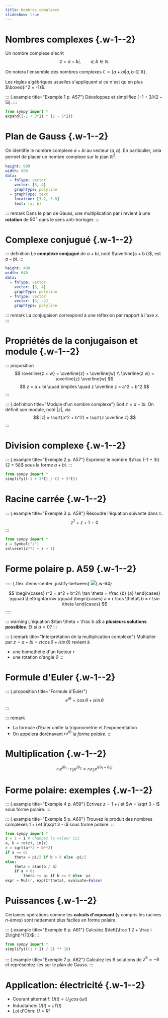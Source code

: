 ```yaml
---
title: Nombres complexes
slideshow: true
---
```


# Nombres complexes {.w-1--2} 

Un nombre complexe s'écrit
$$
z = a + b i,
\qquad a, b \in \mathbb R.
$$

On notera l'ensemble des nombres complexes $\mathbb C = \{a + bi | a, b \in \mathbb R\}$.

Les règles algébriques usuelles s'appliquent
si ce n'est qu'en plus $\boxed{i^2 = -1}$.

::: {.example title="Exemple 1 p. A57"}
Développez et simplifiez $(-1 + 3i) (2 - 5i)$.
:::

~~~ python {.run}
from sympy import *
expand((-1 + 3*I) * (2 - 5*I))
~~~

# Plan de Gauss {.w-1--2}

On identifie le nombre complexe $a + bi$ au vecteur $(a, b)$.
En particulier, cela permet de placer un nombre complexe sur le plan $\mathbb R^2$.

~~~ yaml {.plot}
height: 600
width: 800
data:
  - fnType: vector
    vector: [3, 4]
    graphType: polyline
  - graphType: text
    location: [3.2, 3.8]
    text: (a, b)
~~~

::: remark
Dans le plan de Gauss,
une multiplication par $i$ revient à une **rotation** de $90^\circ$ dans le sens anti-horloger.
:::

# Complexe conjugué {.w-1--2}

::: definition
Le **complexe conjugué** de $a + bi$, noté $\overline{a + b i}$, est $a - bi$.
:::

~~~ yaml {.plot}
height: 480
width: 640
data:
  - fnType: vector
    vector: [3, 4]
    graphType: polyline
  - fnType: vector
    vector: [3, -4]
    graphType: polyline
~~~

::: remark
La conjugaison correspond à une réflexion par rapport à l'axe $x$.
:::

# Propriétés de la conjugaison et module {.w-1--2}

::: proposition
$$
\overline{z + w} = \overline{z} + \overline{w} \\
\overline{z w} = \overline{z} \overline{w}
$$
$$
z = a + bi \quad \implies \quad z \overline z = a^2 + b^2
$$
:::

::: {.definition title="Module d'un nombre complexe"}
Soit $z = a + bi$.
On définit son module, noté $|z|$, via
$$
|z| = \sqrt{a^2 + b^2} = \sqrt{z \overline z}
$$
:::

# Division complexe {.w-1--2}

::: {.example title="Exemple 2 p. A57"}
Exprimez le nombre $\frac {-1 + 3i} {2 + 5i}$ sous la forme $a + bi$.
:::

~~~ python {.run}
from sympy import *
simplify((-1 + 3*I) / (2 + 5*I))
~~~

# Racine carrée {.w-1--2}

::: {.example title="Exemple 3 p. A58"}
Résoudre l'équation suivante dans $\mathbb C$.
$$z^2 + z + 1 = 0$$
:::

~~~ python {.run}
from sympy import *
z = Symbol("z")
solveset(z**2 + z + 1)
~~~

# Forme polaire p. A59 {.w-1--2}


::::: {.flex .items-center .justify-between}
![](/images/complex_polar_form.svg){.w-64}

$$
\begin{cases}
r^2 = a^2 + b^2\\
\tan \theta = \frac {b} {a}
\end{cases}
\qquad
\Leftrightarrow
\qquad
\begin{cases}
a = r \cos \theta\\
b = r \sin \theta
\end{cases}
$$
:::::

::: warning
L'équation $\tan \theta = \frac b a$ a **plusieurs solutions possibles**.
Et si $a = 0$?
:::

::: {.remark title="Interprétation de la multiplication complexe"}
Multiplier par $z = a + b i = r(\cos \theta + i \sin \theta)$ revient à

- une homothétie d'un facteur $r$
- une rotation d'angle $\theta$
:::

# Formule d'Euler {.w-1--2}

::: {.proposition title="Formule d'Euler"}
$$
e^{i \theta} = \cos \theta + i \sin \theta
$$
:::

::: remark
- La formule d'Euler unifie la trigonométrie et l'exponentiation
- On appelera dorénavant $r e^{i \theta}$ la *forme polaire*.
:::

# Multiplication {.w-1--2}

$$
r_1 e^{i \theta_1}
\cdot
r_2 e^{i \theta_2}
= r_1 r_2 e^{i (\theta_1 + \theta_2)}
$$

<Geogebra id="qtkwq63r" />

# Forme polaire: exemples {.w-1--2}

::: {.example title="Exemple 4 p. A59"}
Ecrivez $z = 1 + i$ et $w = \sqrt 3 - i$ sous forme polaire.
:::

::: {.example title="Exemple 5 p. A60"}
Trouvez le produit des nombres complexes $1 + i$ et $\sqrt 3 - i$ sous forme polaire.
:::

~~~ python {.run}
from sympy import *
z = 1 + I # Changez la valeur ici
a, b = re(z), im(z)
r = sqrt(a**2 + b**2)
if a == 0:
    theta = pi/2 if b > 0 else -pi/2
else:
    theta = atan(b / a)
    if a < 0:
        theta += pi if b >= 0 else -pi
expr = Mul(r, exp(I*theta), evaluate=False)
~~~

# Puissances {.w-1--2}

Certaines opérations comme les **calculs d'exposant** (y compris les racines $n$-èmes) sont nettement plus faciles en forme polaire.

::: {.example title="Exemple 6 p. A61"}
Calculez $\left(\frac 1 2 + \frac i 2\right)^{10}$
:::

~~~ python {.run}
from sympy import *
simplify(((1 + I) / 2) ** 10)
~~~

::: {.example title="Exemple 7 p. A62"}
Calculez les 6 solutions de $z^6 = -8$ et
représentez-les sur le plan de Gauss.
:::

# Application: électricité {.w-1--2}

- Courant alternatif: $U(t) = U_0 \cos(\omega t)$
- Inductance: $U(t) = L I'(t)$
- Loi d'Ohm: $U = R I$